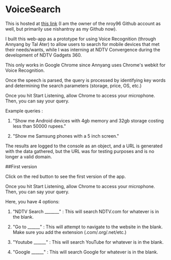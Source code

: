 # VoiceSearch

This is hosted at [this link](http://nroy96.github.io) (I am the owner of the nroy96 Github account as well, but primarily use nishantroy as my Github now).

I built this web-app as a prototype for using Voice Recognition (through Annyang by Tal Ater) to allow users to search for mobile devices that met their needs/wants, while I was interning at NDTV Convergence during the development of NDTV Gadgets 360.

This only works in Google Chrome since Annyang uses Chrome's webkit for Voice Recognition.

Once the speech is parsed, the query is processed by identifying key words and determining the search parameters (storage, price, OS, etc.)

Once you hit Start Listening, allow Chrome to access your microphone. Then, you can say your query.

Example queries :

1) "Show me Android devices with 4gb memory and 32gb storage costing less than 50000 rupees."

2) "Show me Samsung phones with a 5 inch screen."

The results are logged to the console as an object, and a URL is generated with the data gathered, but the URL was for testing purposes and is no longer a valid domain.

##First version

Click on the red button to see the first version of the app.

Once you hit Start Listening, allow Chrome to access your microphone. Then, you can say your query.

Here, you have 4 options:

1) "NDTV Search _______" : This will search NDTV.com for whatever is in the blank.

2) "Go to ______" : This will attempt to navigate to the website in the blank. Make sure you add the extension (.com/.org/.net/etc.)

3) "Youtube ______" : This will search YouTube for whatever is in the blank.

4) "Google ______" : This will search Google for whatever is in the blank.




